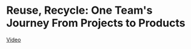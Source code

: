 # Reuse, Recycle: One Team's Journey From Projects to Products

[Video](https://youtu.be/bt9MRkf5Mus?t=7327)
